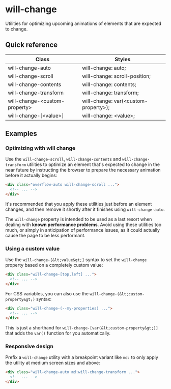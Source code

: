# will-change

Utilities for optimizing upcoming animations of elements that are expected to change.



## Quick reference

| Class                         | Styles                               |
| ----------------------------- | ------------------------------------ |
| will-change-auto              | will-change: auto;                   |
| will-change-scroll            | will-change: scroll-position;        |
| will-change-contents          | will-change: contents;               |
| will-change-transform         | will-change: transform;              |
| will-change-&lt;custom-property&gt; | will-change: var(&lt;custom-property&gt;); |
| will-change-[&lt;value&gt;]         | will-change: &lt;value&gt;;                |

## Examples

### Optimizing with will change

Use the `will-change-scroll`, `will-change-contents` and `will-change-transform` utilities to optimize an element that's expected to change in the near future by instructing the browser to prepare the necessary animation before it actually begins:

```html
<div class="overflow-auto will-change-scroll ...">
  <!-- ... -->
</div>
```

It's recommended that you apply these utilities just before an element changes, and then remove it shortly after it finishes using `will-change-auto`.

The `will-change` property is intended to be used as a last resort when dealing with **known performance problems**. Avoid using these utilities too much, or simply in anticipation of performance issues, as it could actually cause the page to be less performant.

### Using a custom value

Use the `will-change-[&lt;value&gt;]` syntax to set the `will-change` property based on a completely custom value:

```html
<div class="will-change-[top,left] ...">
  <!-- ... -->
</div>
```

For CSS variables, you can also use the `will-change-(&lt;custom-property&gt;)` syntax:

```html
<div class="will-change-(--my-properties) ...">
  <!-- ... -->
</div>
```

This is just a shorthand for `will-change-[var(&lt;custom-property&gt;)]` that adds the `var()` function for you automatically.

### Responsive design

Prefix a `will-change` utility with a breakpoint variant like `md:` to only apply the utility at medium screen sizes and above:

```html
<div class="will-change-auto md:will-change-transform ...">
  <!-- ... -->
</div>
```


